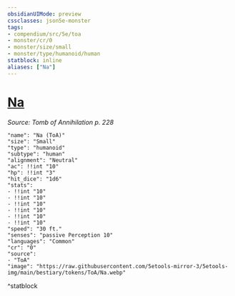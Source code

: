 ```yaml
---
obsidianUIMode: preview
cssclasses: json5e-monster
tags:
- compendium/src/5e/toa
- monster/cr/0
- monster/size/small
- monster/type/humanoid/human
statblock: inline
aliases: ["Na"]
---
```

# [Na](Mechanics\bestiary\npc/na-toa.md)
*Source: Tomb of Annihilation p. 228*  

```statblock
"name": "Na (ToA)"
"size": "Small"
"type": "humanoid"
"subtype": "human"
"alignment": "Neutral"
"ac": !!int "10"
"hp": !!int "3"
"hit_dice": "1d6"
"stats":
- !!int "10"
- !!int "10"
- !!int "10"
- !!int "10"
- !!int "10"
- !!int "10"
"speed": "30 ft."
"senses": "passive Perception 10"
"languages": "Common"
"cr": "0"
"source":
- "ToA"
"image": "https://raw.githubusercontent.com/5etools-mirror-3/5etools-img/main/bestiary/tokens/ToA/Na.webp"
```
^statblock